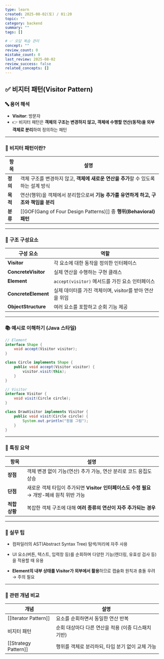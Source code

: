 ```yaml
---
type: learn
created: 2025-08-02(토) / 01:20
topic: ""
category: backend
summary: ""
tags: []

# ✅ 오답 복습 관리
concept: ""
review_count: 0
mistake_count: 0
last_review: 2025-08-02
review_success: false
related_concepts: []
---
```


## ✅ 비지터 패턴(Visitor Pattern)

### 🔤 용어 해석

- **Visitor**: 방문자
- 👉 비지터 패턴은 **객체의 구조는 변경하지 않고, 객체에 수행할 연산(동작)을 외부 객체로 분리**하여 정의하는 패턴

---

### 🧩 비지터 패턴이란?

| 항목 | 설명 |
|------|------|
| **정의** | 객체 구조를 변경하지 않고, **객체에 새로운 연산을 추가**할 수 있도록 하는 설계 방식 |
| **목적** | 연산(행위)을 객체에서 분리함으로써 **기능 추가를 유연하게 하고, 구조와 책임을 분리** |
| **분류** | [[GOF(Gang of Four Design Patterns)]] 중 **행위(Behavioral) 패턴**

---

### 🧱 구조 구성요소

| 구성 요소 | 역할 |
|-----------|------|
| **Visitor** | 각 요소에 대한 동작을 정의한 인터페이스 |
| **ConcreteVisitor** | 실제 연산을 수행하는 구현 클래스 |
| **Element** | `accept(visitor)` 메서드를 가진 요소 인터페이스 |
| **ConcreteElement** | 실제 데이터를 가진 객체이며, visitor를 받아 연산을 위임 |
| **ObjectStructure** | 여러 요소를 포함하고 순회 기능 제공

---

### 📚 예시로 이해하기 (Java 스타일)

```java
// Element
interface Shape {
    void accept(Visitor visitor);
}

class Circle implements Shape {
    public void accept(Visitor visitor) {
        visitor.visit(this);
    }
}

// Visitor
interface Visitor {
    void visit(Circle circle);
}

class DrawVisitor implements Visitor {
    public void visit(Circle circle) {
        System.out.println("원을 그림");
    }
}
````

---

### 🧠 특징 요약

|항목|설명|
|---|---|
|**장점**|객체 변경 없이 기능(연산) 추가 가능, 연산 분리로 코드 응집도 상승|
|**단점**|새로운 객체 타입이 추가되면 **Visitor 인터페이스도 수정 필요** → 개방-폐쇄 원칙 위반 가능|
|**적합 상황**|복잡한 객체 구조에 대해 **여러 종류의 연산이 자주 추가되는 경우**|

---

### 🎯 실무 팁

- 컴파일러의 AST(Abstract Syntax Tree) 탐색/처리에 자주 사용
    
- UI 요소(버튼, 텍스트, 입력창 등)를 순회하며 다양한 기능(렌더링, 유효성 검사 등)을 적용할 때 유용
    
- **Element의 내부 상태를 Visitor가 외부에서 활용**하므로 캡슐화 원칙과 충돌 우려 → 주의 필요
    

---

### 🧩 관련 개념 비교

|개념|설명|
|---|---|
|[[Iterator Pattern]]|요소를 순회하면서 동일한 연산 반복|
|비지터 패턴|순회 대상마다 다른 연산을 적용 (이중 디스패치 기반)|
|[[Strategy Pattern]]|행위를 객체로 분리하되, 타입 분기 없이 교체 가능|
